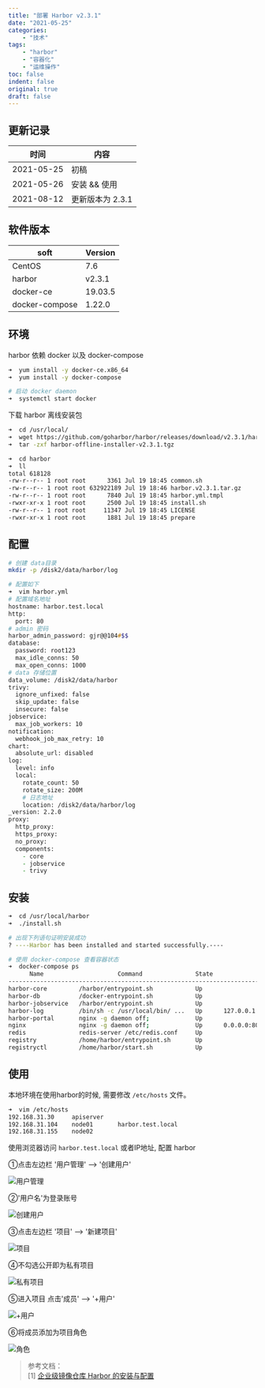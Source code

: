 ```yaml
---
title: "部署 Harbor v2.3.1"
date: "2021-05-25"
categories:
    - "技术"
tags:
    - "harbor"
    - "容器化"
    - "运维操作"
toc: false
indent: false
original: true
draft: false
---
```


## 更新记录

| 时间       | 内容             |
| ---------- | ---------------- |
| 2021-05-25 | 初稿             |
| 2021-05-26 | 安装 && 使用     |
| 2021-08-12 | 更新版本为 2.3.1 |

## 软件版本

| soft           | Version |
| -------------- | ------- |
| CentOS         | 7.6     |
| harbor         | v2.3.1  |
| docker-ce      | 19.03.5 |
| docker-compose | 1.22.0  |

## 环境

harbor 依赖 docker 以及 docker-compose 

``` zsh
➜  yum install -y docker-ce.x86_64
➜  yum install -y docker-compose

# 启动 docker daemon
➜  systemctl start docker
```

下载 harbor 离线安装包

``` zsh
➜  cd /usr/local/
➜  wget https://github.com/goharbor/harbor/releases/download/v2.3.1/harbor-offline-installer-v2.3.1.tgz
➜  tar -zxf harbor-offline-installer-v2.3.1.tgz

➜  cd harbor
➜  ll
total 618128
-rw-r--r-- 1 root root      3361 Jul 19 18:45 common.sh
-rw-r--r-- 1 root root 632922189 Jul 19 18:46 harbor.v2.3.1.tar.gz
-rw-r--r-- 1 root root      7840 Jul 19 18:45 harbor.yml.tmpl
-rwxr-xr-x 1 root root      2500 Jul 19 18:45 install.sh
-rw-r--r-- 1 root root     11347 Jul 19 18:45 LICENSE
-rwxr-xr-x 1 root root      1881 Jul 19 18:45 prepare
```

## 配置

``` zsh
# 创建 data目录
mkdir -p /disk2/data/harbor/log

# 配置如下
➜  vim harbor.yml
# 配置域名地址
hostname: harbor.test.local
http:
  port: 80
# admin 密码
harbor_admin_password: gjr@@104#$$
database:
  password: root123
  max_idle_conns: 50
  max_open_conns: 1000
# data 存储位置
data_volume: /disk2/data/harbor
trivy:
  ignore_unfixed: false
  skip_update: false
  insecure: false
jobservice:
  max_job_workers: 10
notification:
  webhook_job_max_retry: 10
chart:
  absolute_url: disabled
log:
  level: info
  local:
    rotate_count: 50
    rotate_size: 200M
    # 日志地址
    location: /disk2/data/harbor/log
_version: 2.2.0
proxy:
  http_proxy:
  https_proxy:
  no_proxy:
  components:
    - core
    - jobservice
    - trivy
```

## 安装

``` zsh
➜  cd /usr/local/harbor
➜  ./install.sh

# 出现下列语句证明安装成功
? ----Harbor has been installed and started successfully.----

# 使用 docker-compose 查看容器状态
➜  docker-compose ps
      Name                     Command               State                  Ports                
-------------------------------------------------------------------------------------------------
harbor-core         /harbor/entrypoint.sh            Up                                          
harbor-db           /docker-entrypoint.sh            Up                                          
harbor-jobservice   /harbor/entrypoint.sh            Up                                          
harbor-log          /bin/sh -c /usr/local/bin/ ...   Up      127.0.0.1:1514->10514/tcp           
harbor-portal       nginx -g daemon off;             Up                                          
nginx               nginx -g daemon off;             Up      0.0.0.0:80->8080/tcp,:::80->8080/tcp
redis               redis-server /etc/redis.conf     Up                                          
registry            /home/harbor/entrypoint.sh       Up                                          
registryctl         /home/harbor/start.sh            Up
```

## 使用

本地环境在使用harbor的时候, 需要修改 `/etc/hosts` 文件。

``` zsh
➜  vim /etc/hosts
192.168.31.30     apiserver
192.168.31.104    node01       harbor.test.local
192.168.31.155    node02
```

使用浏览器访问 `harbor.test.local` 或者IP地址, 配置 harbor

①点击左边栏 '用户管理' --> '创建用户'

![用户管理](https://cdn.jsdelivr.net/gh/miaocunfa/imghosting/img/harbor_20210526_01.jpg)

②'用户名'为登录账号

![创建用户](https://cdn.jsdelivr.net/gh/miaocunfa/imghosting/img/harbor_20210526_02.jpg)

③点击左边栏 '项目' --> '新建项目'

![项目](https://cdn.jsdelivr.net/gh/miaocunfa/imghosting/img/harbor_20210526_03.jpg)

④不勾选公开即为私有项目

![私有项目](https://cdn.jsdelivr.net/gh/miaocunfa/imghosting/img/harbor_20210526_04.jpg)

⑤进入项目 点击'成员' --> '+用户'

![+用户](https://cdn.jsdelivr.net/gh/miaocunfa/imghosting/img/harbor_20210526_05.jpg)

⑥将成员添加为项目角色

![角色](https://cdn.jsdelivr.net/gh/miaocunfa/imghosting/img/harbor_20210526_06.jpg)

> 参考文档：  
> [1] [企业级镜像仓库 Harbor 的安装与配置](https://learnku.com/articles/29884)  
>